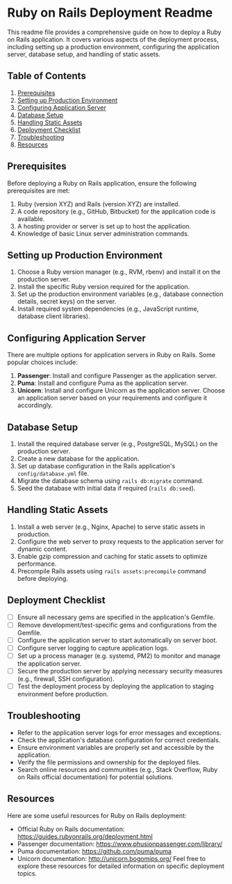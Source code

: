 # Ruby on Rails Deployment Readme
This readme file provides a comprehensive guide on how to deploy a Ruby on Rails application. It covers various aspects of the deployment process, including setting up a production environment, configuring the application server, database setup, and handling of static assets.
## Table of Contents
1. [Prerequisites](#prerequisites)
2. [Setting up Production Environment](#setting-up-production-environment)
3. [Configuring Application Server](#configuring-application-server)
4. [Database Setup](#database-setup)
5. [Handling Static Assets](#handling-static-assets)
6. [Deployment Checklist](#deployment-checklist)
7. [Troubleshooting](#troubleshooting)
8. [Resources](#resources)
## Prerequisites
Before deploying a Ruby on Rails application, ensure the following prerequisites are met:
1. Ruby (version XYZ) and Rails (version XYZ) are installed.
2. A code repository (e.g., GitHub, Bitbucket) for the application code is available.
3. A hosting provider or server is set up to host the application.
4. Knowledge of basic Linux server administration commands.
## Setting up Production Environment
1. Choose a Ruby version manager (e.g., RVM, rbenv) and install it on the production server.
2. Install the specific Ruby version required for the application.
3. Set up the production environment variables (e.g., database connection details, secret keys) on the server.
4. Install required system dependencies (e.g., JavaScript runtime, database client libraries).
## Configuring Application Server
There are multiple options for application servers in Ruby on Rails. Some popular choices include:
1. **Passenger**: Install and configure Passenger as the application server.
2. **Puma**: Install and configure Puma as the application server.
3. **Unicorn**: Install and configure Unicorn as the application server.
Choose an application server based on your requirements and configure it accordingly.
## Database Setup
1. Install the required database server (e.g., PostgreSQL, MySQL) on the production server.
2. Create a new database for the application.
3. Set up database configuration in the Rails application's `config/database.yml` file.
4. Migrate the database schema using `rails db:migrate` command.
5. Seed the database with initial data if required (`rails db:seed`).
## Handling Static Assets
1. Install a web server (e.g., Nginx, Apache) to serve static assets in production.
2. Configure the web server to proxy requests to the application server for dynamic content.
3. Enable gzip compression and caching for static assets to optimize performance.
4. Precompile Rails assets using `rails assets:precompile` command before deploying.
## Deployment Checklist
- [ ] Ensure all necessary gems are specified in the application's Gemfile.
- [ ] Remove development/test-specific gems and configurations from the Gemfile.
- [ ] Configure the application server to start automatically on server boot.
- [ ] Configure server logging to capture application logs.
- [ ] Set up a process manager (e.g. systemd, PM2) to monitor and manage the application server.
- [ ] Secure the production server by applying necessary security measures (e.g., firewall, SSH configuration).
- [ ] Test the deployment process by deploying the application to staging environment before production.
## Troubleshooting
- Refer to the application server logs for error messages and exceptions.
- Check the application's database configuration for correct credentials.
- Ensure environment variables are properly set and accessible by the application.
- Verify the file permissions and ownership for the deployed files.
- Search online resources and communities (e.g., Stack Overflow, Ruby on Rails official documentation) for potential solutions.
## Resources
Here are some useful resources for Ruby on Rails deployment:
- Official Ruby on Rails documentation: https://guides.rubyonrails.org/deployment.html
- Passenger documentation: https://www.phusionpassenger.com/library/
- Puma documentation: https://github.com/puma/puma
- Unicorn documentation: http://unicorn.bogomips.org/
Feel free to explore these resources for detailed information on specific deployment topics.
